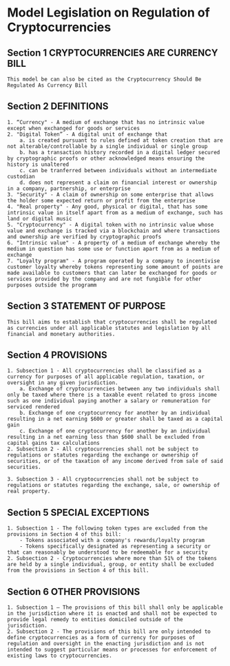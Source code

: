 # Model Legislation on Regulation of Cryptocurrencies

## Section 1  CRYPTOCURRENCIES ARE CURRENCY BILL

    This model be can also be cited as the Cryptocurrency Should Be Regulated As Currency Bill

## Section 2 DEFINITIONS

    1. “Currency" - A medium of exchange that has no intrinsic value except when exchanged for goods or services
    2. "Digital Token” - A digital unit of exchange that
        a. is created pursuant to rules defined at token creation that are not alterable/controllable by a single individual or single group
        b. has a transaction history recorded in a digital ledger secured by cryptographic proofs or other acknowledged means ensuring the history is unaltered
        c. can be tranferred between individuals without an intermediate custodian
        d. does not represent a claim on financial interest or ownership in a company, partnership, or enterprise
    3. "Security" - A claim of ownership on some enterprise that allows the holder some expected return or profit from the enterprise
    4. "Real property" - Any good, physical or digital, that has some intrinsic value in itself apart from as a medium of exchange, such has land or digital music
    5. "Cryptocurrency" - A digital token with no intrinsic value whose value and exchange is tracked via a blockchain and where transactions and ownership are verified by cryptographic proofs
    6. "Intrinsic value" - A property of a medium of exchange whereby the medium in question has some use or function apart from as a medium of exchange
    7. "Loyalty program" - A program operated by a company to incentivise customer loyalty whereby tokens representing some amount of points are made available to customers that can later be exchanged for goods or services provided by the company and are not fungible for other purposes outside the programm

## Section 3 STATEMENT OF PURPOSE

    This bill aims to establish that cryptocurrencies shall be regulated as currencies under all applicable statutes and legislation by all financial and monetary authorities.

## Section 4 PROVISIONS

    1. Subsection 1 - All cryptocurrencies shall be classified as a currency for purposes of all applicable regulation, taxation, or oversight in any given jurisdiction.
        a. Exchange of cryptocurrencies between any two individuals shall only be taxed where there is a taxable event related to gross income such as one individual paying another a salary or remuneration for serviced rendered
        b. Exchange of one cryptocurrency for another by an individual resulting in a net earning $600 or greater shall be taxed as a capital gain
        c. Exchange of one cryptocurrency for another by an individual resulting in a net earning less than $600 shall be excluded from capital gains tax calculations
    2. Subsection 2 - All cryptocurrencies shall not be subject to regulations or statutes regarding the exchange or ownership of securities, or of the taxation of any income derived from sale of said securities.

    3. Subsection 3 - All cryptocurrencies shall not be subject to regulations or statutes regarding the exchange, sale, or ownership of real property. 

## Section 5 SPECIAL EXCEPTIONS

    1. Subsection 1 - The following token types are excluded from the provisions in Section 4 of this bill:
        - Tokens associated with a company's rewards/loyalty program
        - Tokens specifically designated as representing a security or that can reasonably be understood to be redeemable for a security
    2. Subsection 2 - Cryptocurrencies where more than 51% of the tokens are held by a single individual, group, or entity shall be excluded from the provisions in Section 4 of this bill. 

## Section 6 OTHER PROVISIONS

    1. Subsection 1 – The provisions of this bill shall only be applicable in the jurisdiction where it is enacted and shall not be expected to provide legal remedy to entities domiciled outside of the jurisdiction.
    2. Subsection 2 - The provisions of this bill are only intended to define cryptocurrencies as a form of currency for purposes of regulation and oversight in the enacting jurisdiction and is not intended to suggest particular means or processes for enforcement of existing laws to cryptocurrencies.
